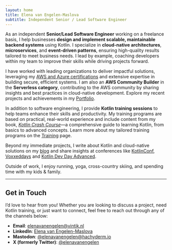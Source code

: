 ```yaml
---
layout: home
title: Elena van Engelen-Maslova
subtitle: Independent Senior / Lead Software Engineer
---
```


As an independent **Senior/Lead Software Engineer** working on a freelance basis, I help businesses **design and implement scalable, maintainable backend systems** using Kotlin. I specialize in **cloud-native architectures**, **microservices**, and **event-driven patterns**, ensuring high-quality results tailored to meet business needs. I lead by example, coaching developers within my team to improve their skills while driving projects forward.

I have worked with leading organizations to deliver impactful solutions, leveraging my [AWS and Azure certifications](/credentials/) and extensive expertise in building secure, efficient systems. I am also an **AWS Community Builder** in the **Serverless category**, contributing to the AWS community by sharing insights and best practices in cloud-native development. Explore my recent projects and achievements in my [Portfolio](/portfolio/).

In addition to software engineering, I provide **Kotlin training sessions** to help teams enhance their skills and productivity. My training programs are based on practical, real-world experience and include content from my book, [*Kotlin Crash Course*](https://www.amazon.com/Kotlin-Crash-Course-Fast-track-programming/dp/9355516304)—a comprehensive guide to learning Kotlin, from basics to advanced concepts. Learn more about my tailored training programs on the [Training](/training/) page.

Beyond my immediate projects, I write about Kotlin and cloud-native solutions on my [blog](https://medium.com/@elenavanengelen) and share insights at conferences like [KotlinConf](https://kotlinconf.com/schedule/?day=2025-05-23&session=e0af887d-db73-52c6-81c6-8f884d2a16f6), [Voxxeddays](https://amsterdam.voxxeddays.com/talk/?id=5951) and [Kotlin Dev Day Advanced](https://kotlindevday.com/videos/kotlin-on-serverless-cloud-aws-lambda-unlimited-elena-van-engelen-maslova/).

Outside of work, I enjoy running, yoga, cross-country skiing, and spending time with my kids & family.

---

## Get in Touch

I’d love to hear from you! Whether you are looking to discuss a project, need Kotlin training, or just want to connect, feel free to reach out through any of the channels below:

- **Email**: [elenavanengelen@vintik.nl](mailto:elenavanengelen@vintik.nl)
- **LinkedIn**: [Elena van Engelen-Maslova](https://www.linkedin.com/in/elena-van-engelen-maslova/)
- **Mastodon**: [@elenavanengelen@hachyderm.io](https://hachyderm.io/@elenavanengelen)
- **X (formerly Twitter)**: [@elenavanengelen](https://twitter.com/elenavanengelen)
